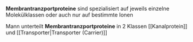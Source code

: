 **Membrantranzportproteine** sind spezialisiert auf jeweils einzelne Molekülklassen oder auch nur auf bestimmte Ionen

Mann unterteilt **Membrantranzportproteine** in 2 Klassen [[Kanalprotein]] und [[Transporter|Transporter (Carrier)]] 